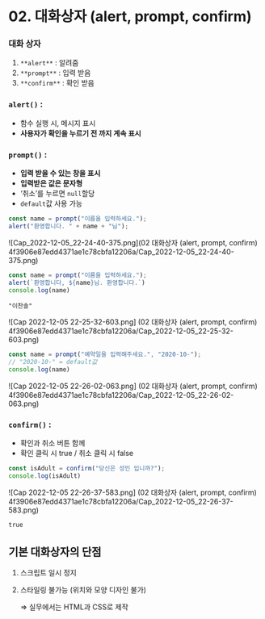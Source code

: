 # 02. 대화상자 (alert, prompt, confirm)

### 대화 상자

1. `**alert**` : 알려줌
2. `**prompt**` : 입력 받음
3. `**confirm**` : 확인 받음

### `alert()` :

- 함수 실행 시, 메시지 표시
- **사용자가 확인을 누르기 전 까지 계속 표시**

### `prompt()` :

- **입력 받을 수 있는 창을 표시**
- **입력받은 값은 문자형**
- ‘취소’를 누르면 `null`할당
- `default`값 사용 가능

```jsx
const name = prompt("이름을 입력하세요.");
alert("환영합니다. " + name + "님");
```


![Cap_2022-12-05_22-24-40-375.png](02 대화상자 (alert, prompt, confirm) 4f3906e87edd4371ae1c78cbfa12206a/Cap_2022-12-05_22-24-40-375.png)


```jsx
const name = prompt("이름을 입력하세요.");
alert(`환영합니다, ${name}님. 환영합니다.`)
console.log(name)
```

```
"이찬솔"
```

![Cap 2022-12-05 22-25-32-603.png]
(02 대화상자 (alert, prompt, confirm) 4f3906e87edd4371ae1c78cbfa12206a/Cap_2022-12-05_22-25-32-603.png)

```jsx
const name = prompt("예약일을 입력해주세요.", "2020-10-");
// "2020-10-" = default값
console.log(name)
```

![Cap 2022-12-05 22-26-02-063.png]
(02 대화상자 (alert, prompt, confirm) 4f3906e87edd4371ae1c78cbfa12206a/Cap_2022-12-05_22-26-02-063.png)

### `confirm()` :

- 확인과 취소 버튼 함께
- 확인 클릭 시 true / 취소 클릭 시 false

```jsx
const isAdult = confirm("당신은 성인 입니까?");
console.log(isAdult)
```

![Cap 2022-12-05 22-26-37-583.png]
(02 대화상자 (alert, prompt, confirm) 4f3906e87edd4371ae1c78cbfa12206a/Cap_2022-12-05_22-26-37-583.png)

```
true
```

## 기본 대화상자의 단점

1. 스크립트 일시 정지
2. 스타일링 불가능 (위치와 모양 디자인 불가) 
    
    ⇒ 실무에서는 HTML과 CSS로 제작
